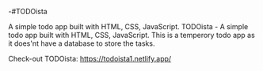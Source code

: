 -#TODOista

A simple todo app built with HTML, CSS, JavaScript.
TODOista - A simple todo app built with HTML, CSS, JavaScript.
This is a temperory todo app as it does'nt have a database to store the tasks.

Check-out TODOista: https://todoista1.netlify.app/
